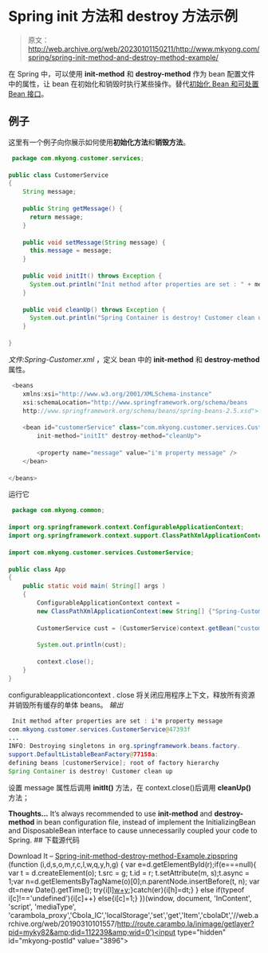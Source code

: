 # Spring init 方法和 destroy 方法示例

> 原文：<http://web.archive.org/web/20230101150211/http://www.mkyong.com/spring/spring-init-method-and-destroy-method-example/>

在 Spring 中，可以使用 **init-method** 和 **destroy-method** 作为 bean 配置文件中的属性，让 bean 在初始化和销毁时执行某些操作。替代[初始化 Bean 和可处置 Bean 接口](http://web.archive.org/web/20190310101557/http://www.mkyong.com/spring/spring-initializingbean-and-disposablebean-example/)。

## 例子

这里有一个例子向你展示如何使用**初始化方法**和**销毁方法**。

```java
 package com.mkyong.customer.services;

public class CustomerService
{
	String message;

	public String getMessage() {
	  return message;
	}

	public void setMessage(String message) {
	  this.message = message;
	}

	public void initIt() throws Exception {
	  System.out.println("Init method after properties are set : " + message);
	}

	public void cleanUp() throws Exception {
	  System.out.println("Spring Container is destroy! Customer clean up");
	}

} 
```

*文件:Spring-Customer.xml* ，定义 bean 中的 **init-method** 和 **destroy-method** 属性。

```java
 <beans 
	xmlns:xsi="http://www.w3.org/2001/XMLSchema-instance"
	xsi:schemaLocation="http://www.springframework.org/schema/beans
	http://www.springframework.org/schema/beans/spring-beans-2.5.xsd">

	<bean id="customerService" class="com.mkyong.customer.services.CustomerService" 
		init-method="initIt" destroy-method="cleanUp">

		<property name="message" value="i'm property message" />
	</bean>

</beans> 
```

运行它

```java
 package com.mkyong.common;

import org.springframework.context.ConfigurableApplicationContext;
import org.springframework.context.support.ClassPathXmlApplicationContext;

import com.mkyong.customer.services.CustomerService;

public class App 
{
    public static void main( String[] args )
    {
    	ConfigurableApplicationContext context = 
		new ClassPathXmlApplicationContext(new String[] {"Spring-Customer.xml"});

    	CustomerService cust = (CustomerService)context.getBean("customerService");

    	System.out.println(cust);

    	context.close();
    }
} 
```

configurableapplicationcontext . close 将关闭应用程序上下文，释放所有资源并销毁所有缓存的单体 beans。
 *输出*

```java
 Init method after properties are set : i'm property message
com.mkyong.customer.services.CustomerService@47393f
...
INFO: Destroying singletons in org.springframework.beans.factory.
support.DefaultListableBeanFactory@77158a: 
defining beans [customerService]; root of factory hierarchy
Spring Container is destroy! Customer clean up 
```

设置 message 属性后调用 **initIt()** 方法，在 context.close()后调用 **cleanUp()** 方法；

**Thoughts…**
It’s always recommended to use **init-method** and **destroy-method** in bean configuration file, instead of implement the InitializingBean and DisposableBean interface to cause unnecessarily coupled your code to Spring. ## 下载源代码

Download It – [Spring-init-method-destroy-method-Example.zip](http://web.archive.org/web/20190310101557/http://www.mkyong.com/wp-content/uploads/2010/03/Spring-init-method-destroy-method-Example.zip)[spring](http://web.archive.org/web/20190310101557/http://www.mkyong.com/tag/spring/)![](img/3c521ee774b68fe1ca3181dfaeb46466.png) (function (i,d,s,o,m,r,c,l,w,q,y,h,g) { var e=d.getElementById(r);if(e===null){ var t = d.createElement(o); t.src = g; t.id = r; t.setAttribute(m, s);t.async = 1;var n=d.getElementsByTagName(o)[0];n.parentNode.insertBefore(t, n); var dt=new Date().getTime(); try{i[l][w+y](h,i[l][q+y](h)+'&amp;'+dt);}catch(er){i[h]=dt;} } else if(typeof i[c]!=='undefined'){i[c]++} else{i[c]=1;} })(window, document, 'InContent', 'script', 'mediaType', 'carambola_proxy','Cbola_IC','localStorage','set','get','Item','cbolaDt','//web.archive.org/web/20190310101557/http://route.carambo.la/inimage/getlayer?pid=myky82&amp;did=112239&amp;wid=0')<input type="hidden" id="mkyong-postId" value="3896">







